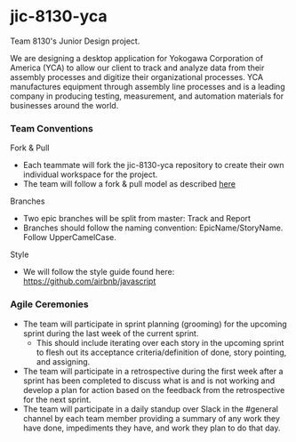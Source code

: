 # jic-8130-yca

Team 8130's Junior Design project.

We are designing a desktop application for Yokogawa Corporation of America (YCA) to allow our client to track and analyze data from their assembly processes and digitize their organizational processes. YCA manufactures equipment through assembly line processes and is a leading company in producing testing, measurement, and automation materials for businesses around the world. 

### Team Conventions

Fork & Pull
- Each teammate will fork the jic-8130-yca repository to create their own individual workspace for the project.
- The team will follow a fork & pull model as described [here](https://gist.github.com/Chaser324/ce0505fbed06b947d962)

Branches
- Two epic branches will be split from master: Track and Report
- Branches should follow the naming convention: EpicName/StoryName. Follow UpperCamelCase.

Style
- We will follow the style guide found here: https://github.com/airbnb/javascript

### Agile Ceremonies

- The team will participate in sprint planning (grooming) for the upcoming sprint during the last week of the current sprint.
  - This should include iterating over each story in the upcoming sprint to flesh out its acceptance criteria/definition of done, story pointing, and assigning.
- The team will participate in a retrospective during the first week after a sprint has been completed to discuss what is and is not working and develop a plan for action based on the feedback from the retrospective for the next sprint.
- The team will participate in a daily standup over Slack in the #general channel by each team member providing a summary of any work they have done, impediments they have, and work they plan to do that day.
